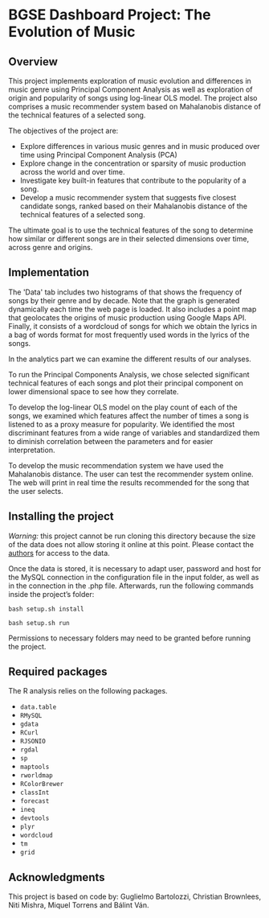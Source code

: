 BGSE Dashboard Project: The Evolution of Music
==============================================

Overview
--------

This project implements exploration of music evolution and differences in music genre using Principal Component Analysis as well as exploration of origin and popularity of songs using log-linear OLS model. The project also comprises a music recommender system based on Mahalanobis distance of the technical features of a selected song.

The objectives of the project are:
  * Explore differences in various music genres and in music produced over time using Principal Component Analysis (PCA)
  * Explore change in the concentration or sparsity of music production across the world and over time. 
  * Investigate key built-in features that contribute to the popularity of a song.
  * Develop a music recommender system that suggests five closest candidate songs, ranked based on their Mahalanobis distance of the technical features of a selected song.

The ultimate goal is to use the technical features of the song to determine how similar or different songs are in their selected dimensions over time, across genre and origins. 

Implementation
--------------

The 'Data' tab includes two histograms of that shows the frequency of songs by their genre and by decade. Note that the graph is generated dynamically each time the web page is loaded. It also includes a point map that geolocates the origins of music production using Google Maps API. Finally, it consists of a wordcloud of songs for which we obtain the lyrics in a bag of words format for most frequently used words in the lyrics of the songs.

In the analytics part we can examine the different results of our analyses.

To run the Principal Components Analysis, we chose selected significant technical features of each songs and plot their principal component on lower dimensional space to see how they correlate. 

To develop the log-linear OLS model on the play count of each of the songs, we examined which features affect the number of times a song is listened to as a proxy measure for popularity. We identified the most discriminant features from a wide range of variables and standardized them to diminish correlation between the parameters and for easier interpretation. 

To develop the music recommendation system we have used the Mahalanobis distance. The user can test the recommender system online. The web will print in real time the results recommended for the song that the user selects.

Installing the project
----------------------

*Warning:* this project cannot be run cloning this directory because the size of the data does not allow storing it online at this point. Please contact the [authors](mailto:niti.mishra@barcelonagse.eu;miquel.torrens@barcelonagse.eu;balint.van@barcelonagse.eu) for access to the data.

Once the data is stored, it is necessary to adapt user, password and host for the MySQL connection in the configuration file in the input folder, as well as in the connection in the .php file. Afterwards, run the following commands inside the project’s folder:

`bash setup.sh install`

`bash setup.sh run`

Permissions to necessary folders may need to be granted before running the project.

Required packages
-----------------

The R analysis relies on the following packages. 

  * `data.table`
  * `RMySQL`
  * `gdata`
  * `RCurl`
  * `RJSONIO`
  * `rgdal`
  * `sp`
  * `maptools`
  * `rworldmap`
  * `RColorBrewer`
  * `classInt`
  * `forecast`
  * `ineq`
  * `devtools`
  * `plyr`
  * `wordcloud`
  * `tm`
  * `grid`
  
Acknowledgments
---------------

This project is based on code by: Guglielmo Bartolozzi, Christian Brownlees,  Niti Mishra, Miquel Torrens and Bálint Ván.

